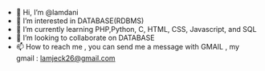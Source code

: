- 👋 Hi, I’m @lamdani
- 👀 I’m interested in DATABASE(RDBMS)
- 🌱 I’m currently learning PHP,Python, C, HTML, CSS, Javascript, and SQL
- 💞️ I’m looking to collaborate on DATABASE
- 📫 How to reach me , you can send me a message with GMAIL ,  my gmail : lamjeck26@gmail.com

<!---
lamdani/lamdani is a ✨ special ✨ repository because its `README.md` (this file) appears on your GitHub profile.
You can click the Preview link to take a look at your changes.
--->
